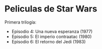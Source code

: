 # Peliculas de Star Wars


Primera trilogía:
* Episodio 4: Una nueva esperanza (1977)
* Episodio 5: El imperio contraatac (1980)
* Episodio 6: El retorno del Jedi (1983)
